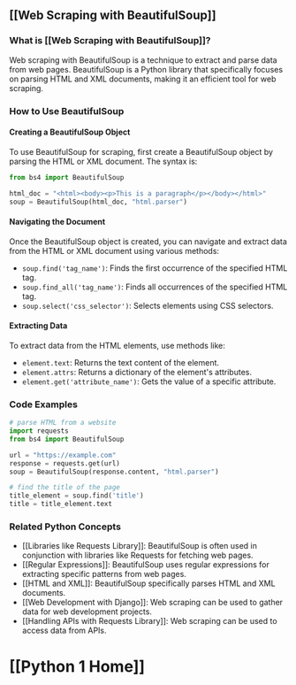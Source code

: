 ## [[Web Scraping with BeautifulSoup]]

### What is [[Web Scraping with BeautifulSoup]]?
Web scraping with BeautifulSoup is a technique to extract and parse data from web pages. BeautifulSoup is a Python library that specifically focuses on parsing HTML and XML documents, making it an efficient tool for web scraping.

### How to Use BeautifulSoup
#### Creating a BeautifulSoup Object
To use BeautifulSoup for scraping, first create a BeautifulSoup object by parsing the HTML or XML document. The syntax is:

```python
from bs4 import BeautifulSoup

html_doc = "<html><body><p>This is a paragraph</p></body></html>"
soup = BeautifulSoup(html_doc, "html.parser")
```

#### Navigating the Document
Once the BeautifulSoup object is created, you can navigate and extract data from the HTML or XML document using various methods:

- `soup.find('tag_name')`: Finds the first occurrence of the specified HTML tag.
- `soup.find_all('tag_name')`: Finds all occurrences of the specified HTML tag.
- `soup.select('css_selector')`: Selects elements using CSS selectors.

#### Extracting Data
To extract data from the HTML elements, use methods like:

- `element.text`: Returns the text content of the element.
- `element.attrs`: Returns a dictionary of the element's attributes.
- `element.get('attribute_name')`: Gets the value of a specific attribute.

### Code Examples
```python
# parse HTML from a website
import requests
from bs4 import BeautifulSoup

url = "https://example.com"
response = requests.get(url)
soup = BeautifulSoup(response.content, "html.parser")

# find the title of the page
title_element = soup.find('title')
title = title_element.text
```

### Related Python Concepts

- [[Libraries like Requests Library]]: BeautifulSoup is often used in conjunction with libraries like Requests for fetching web pages.
- [[Regular Expressions]]: BeautifulSoup uses regular expressions for extracting specific patterns from web pages.
- [[HTML and XML]]: BeautifulSoup specifically parses HTML and XML documents.
- [[Web Development with Django]]: Web scraping can be used to gather data for web development projects.
- [[Handling APIs with Requests Library]]: Web scraping can be used to access data from APIs.
# [[Python 1 Home]]